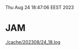Thu Aug 24 18:47:06 EEST 2023
# JAM
<a href='./cache/202308/24_18.log'>./cache/202308/24_18.log</a>
